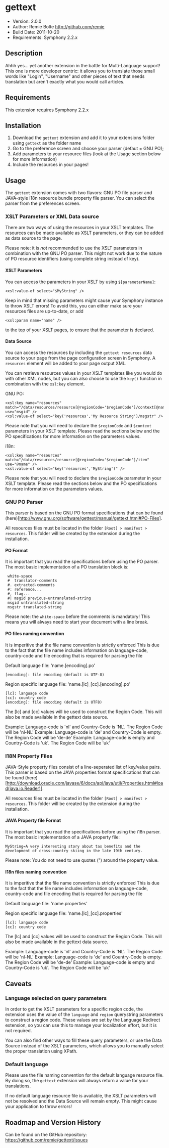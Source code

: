 # gettext

* Version: 2.0.0
* Author: Remie Bolte <http://github.com/remie>
* Build Date: 2011-10-20
* Requirements: Symphony 2.2.x

## Description

Ahhh yes... yet another extension in the battle for Multi-Language support!
This one is more developer centric: it allows you to translate those small words 
like "Login", "Username" and other pieces of text that needs translation
but aren't exactly what you would call articles.

## Requirements

This extension requires Symphony 2.2.x

## Installation

1. Download the `gettext` extension and add it to your extensions folder using `gettext` as the folder name
2. Go to the preference screen and choose your parser (defaut = GNU PO);
3. Add parameters to your resource files (look at the Usage section below for more information)
4. Include the resources in your pages!

## Usage

The `gettext` extension comes with two flavors: GNU PO file parser and JAVA-style i18n resource bundle property file 
parser. You can select the parser from the preferences screen.

### XSLT Parameters or XML Data source

There are two ways of using the resources in your XSLT templates.
The resources can be made available as XSLT parameters, or they can be added as data source to the page.

Please note: it is _not_ recommended to use the XSLT parameters in combination with the
GNU PO parser. This might not work due to the nature of PO resource identifiers (using complete string instead of key).

#### XSLT Parameters

You can access the parameters in your XSLT by using `$[parameterName]`:

	<xsl:value-of select="$MyString" />

Keep in mind that missing parameters might cause your Symphony instance to throw XSLT errors!
To avoid this, you can either make sure your resources files are up-to-date, or add

	<xsl:param name="name" />

to the top of your XSLT pages, to ensure that the parameter is declared.

#### Data Source

You can access the resources by including the `gettext resources` data source to your page from the page
configuration screen in Symphony. A `resources` element will be added to your page output XML.

You can retrieve resources values in your XSLT templates like you would do with other XML nodes, but
you can also choose to use the `key()` function in combination with the `xsl:key` element.

GNU PO:

	<xsl:key name="resources" match="/data/resources/resource[@regionCode='$regionCode']/context[@name=$context]/item" use="msgid" />
	<xsl:value-of select="key('resources','My Resource String')/msgstr" />

Please note that you will need to declare the `$regionCode` and `$context` parameters in your XSLT template.
Please read the sections below and the PO specifications for more information on the parameters values.

i18n:

	<xsl:key name="resources" match="/data/resources/resource[@regionCode='$regionCode']/item" use="@name" />
	<xsl:value-of select="key('resources','MyString')" />

Please note that you will need to declare the `$regionCode` parameter in your XSLT template.
Please read the sections below and the PO specifications for more information on the parameters values.

### GNU PO Parser

This parser is based on the GNU PO format specifications that can be found 
(here)[http://www.gnu.org/software/gettext/manual/gettext.html#PO-Files].
 
All resources files must be located in the folder `[Root] > manifest > resources`.
This folder will be created by the extension during the installation.

#### PO Format

It is important that you read the specifications before using the PO parser.
The most basic implementation of a PO translation block is:

     white-space
     #  translator-comments
     #. extracted-comments
     #: reference...
     #, flag...
     #| msgid previous-untranslated-string
     msgid untranslated-string
     msgstr translated-string

Please note: the `white-space` before the comments is mandatory!
This means you will always need to start your document with a line break.

#### PO files naming convention

It is imperitive that the file name convention is strictly enforced
This is due to the fact that the file name includes information on
language-code, country-code and file encoding that is required for 
parsing the file

Default language file:
	'name.[encoding].po'

	[encoding]: file encoding (default is UTF-8)

Region specific language file:
	'name.[lc]_[cc].[encoding].po'

	[lc]: language code
	[cc]: country code
	[encoding]: file encoding (default is UTF8)

The [lc] and [cc] values will be used to construct the Region Code.
This will also be made available in the gettext data source.

Example:	Language-code is 'nl' and Country-Code is 'NL'.
			The Region Code will be 'nl-NL'
Example:	Language-code is 'de' and Country-Code is empty.
			The Region Code will be 'de-de'
Example:	Language-code is empty and Country-Code is 'uk'.
			The Region Code will be 'uk'


### I18N Property Files

JAVA-Style property files consist of a line-seperated list of key/value pairs.
This parser is based on the JAVA properties format specifications that can be found 
(here)[http://download.oracle.com/javase/6/docs/api/java/util/Properties.html#load(java.io.Reader)].
 
All resources files must be located in the folder `[Root] > manifest > resources`.
This folder will be created by the extension during the installation.

#### JAVA Property file Format

It is important that you read the specifications before using the i18n parser.
The most basic implementation of a JAVA property file:

	MyString=A very interesting story about tax benefits and the development of cross-country skiing in the late 19th century.

Please note: You do not need to use quotes (") around the property value.

#### I18n files naming convention
It is imperitive that the file name convention is strictly enforced
This is due to the fact that the file name includes information on
language-code, country-code and file encoding that is required for
parsing the file

Default language file:
	'name.properties'

Region specific language file:
	'name.[lc]_[cc].properties'

	[lc]: language code
	[cc]: country code

The [lc] and [cc] values will be used to construct the Region Code.
This will also be made available in the gettext data source.

Example:	Language-code is 'nl' and Country-Code is 'NL'.
			The Region Code will be 'nl-NL'
Example:	Language-code is 'de' and Country-Code is empty.
			The Region Code will be 'de-de'
Example:	Language-code is empty and Country-Code is 'uk'.
			The Region Code will be 'uk'

## Caveats

### Language selected on query parameters

In order to get the XSLT parameters for a specific region code, the extension uses the value of the `language` and 
`region` querystring parameters to construct a region code. These values are set by the Language Redirect extension, 
so you can use this to manage your localization effort, but it is not required.

You can also find other ways to fill these query parameters, or use the Data Source instead of the XSLT parameters,
which allows you to manually select the proper translation using XPath.

### Default language

Please use the file naming convention for the default language resource file.
By doing so, the `gettext` extension will always return a value for your translations.

If no default language resource file is available, the XSLT parameters will not be resolved and the Data Source will
remain empty. This might cause your application to throw errors!

## Roadmap and Version History

Can be found on the GitHub repository: https://github.com/remie/gettext/issues
